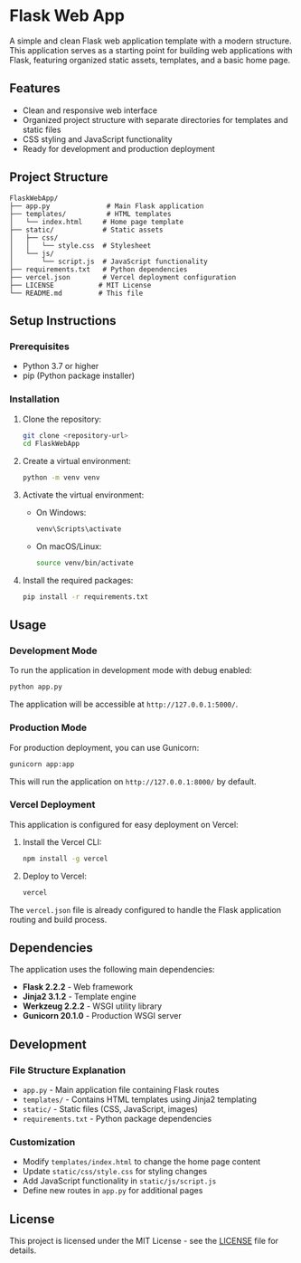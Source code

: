 # Flask Web App

A simple and clean Flask web application template with a modern structure. This application serves as a starting point for building web applications with Flask, featuring organized static assets, templates, and a basic home page.

## Features

- Clean and responsive web interface
- Organized project structure with separate directories for templates and static files
- CSS styling and JavaScript functionality
- Ready for development and production deployment

## Project Structure

```
FlaskWebApp/
├── app.py              # Main Flask application
├── templates/          # HTML templates
│   └── index.html     # Home page template
├── static/            # Static assets
│   ├── css/
│   │   └── style.css  # Stylesheet
│   └── js/
│       └── script.js  # JavaScript functionality
├── requirements.txt   # Python dependencies
├── vercel.json        # Vercel deployment configuration
├── LICENSE           # MIT License
└── README.md         # This file
```

## Setup Instructions

### Prerequisites
- Python 3.7 or higher
- pip (Python package installer)

### Installation

1. Clone the repository:
   ```bash
   git clone <repository-url>
   cd FlaskWebApp
   ```

2. Create a virtual environment:
   ```bash
   python -m venv venv
   ```

3. Activate the virtual environment:
   - On Windows:
     ```bash
     venv\Scripts\activate
     ```
   - On macOS/Linux:
     ```bash
     source venv/bin/activate
     ```

4. Install the required packages:
   ```bash
   pip install -r requirements.txt
   ```

## Usage

### Development Mode

To run the application in development mode with debug enabled:
```bash
python app.py
```

The application will be accessible at `http://127.0.0.1:5000/`.

### Production Mode

For production deployment, you can use Gunicorn:
```bash
gunicorn app:app
```

This will run the application on `http://127.0.0.1:8000/` by default.

### Vercel Deployment

This application is configured for easy deployment on Vercel:

1. Install the Vercel CLI:
   ```bash
   npm install -g vercel
   ```

2. Deploy to Vercel:
   ```bash
   vercel
   ```

The `vercel.json` file is already configured to handle the Flask application routing and build process.

## Dependencies

The application uses the following main dependencies:
- **Flask 2.2.2** - Web framework
- **Jinja2 3.1.2** - Template engine
- **Werkzeug 2.2.2** - WSGI utility library
- **Gunicorn 20.1.0** - Production WSGI server

## Development

### File Structure Explanation
- `app.py` - Main application file containing Flask routes
- `templates/` - Contains HTML templates using Jinja2 templating
- `static/` - Static files (CSS, JavaScript, images)
- `requirements.txt` - Python package dependencies

### Customization
- Modify `templates/index.html` to change the home page content
- Update `static/css/style.css` for styling changes
- Add JavaScript functionality in `static/js/script.js`
- Define new routes in `app.py` for additional pages

## License

This project is licensed under the MIT License - see the [LICENSE](LICENSE) file for details.